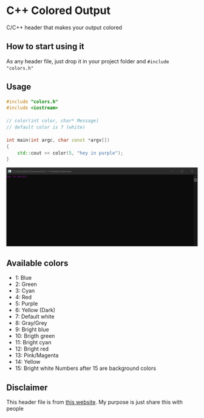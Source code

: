 # C++ Colored Output
C/C++ header that makes your output colored 

## How to start using it
As any header file, just drop it in your project folder and ``#include "colors.h"``

## Usage
```cpp
#include "colors.h"
#include <iostream>

// color(int color, char* Message)
// default color is 7 (white)

int main(int argc, char const *argv[])
{
    std::cout << color(5, "hey in purple");
} 
```

![outputimg](./assets/image.png "Purple output")

## Available colors
- 1: Blue
- 2: Green
- 3: Cyan
- 4: Red
- 5: Purple
- 6: Yellow (Dark)
- 7: Default white
- 8: Gray/Grey
- 9: Bright blue
- 10: Brigth green
- 11: Bright cyan
- 12: Bright red
- 13: Pink/Magenta
- 14: Yellow
- 15: Bright white
Numbers after 15 are background colors

## Disclaimer
This header file is from [this website](https://www.cplusplus.com/forum/beginner/77879/). My purpose is just share this with people
